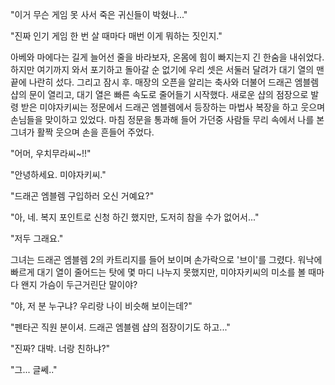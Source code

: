 "이거 무슨 게임 못 사서 죽은 귀신들이 박혔나..." 

"진짜 인기 게임 한 번 살 때마다 매번 이게 뭐하는 짓인지." 

아베와 마에다는 길게 늘어선 줄을 바라보자, 온몸에 힘이 빠지는지 긴 한숨을 내쉬었다. 
하지만 여기까지 와서 포기하고 돌아갈 순 없기에 우리 셋은 서둘러 달려가 대기 열의 맨 끝에 나란히 섰다. 
그리고 잠시 후. 매장의 오픈을 알리는 축사와 더불어 드래곤 엠블렘 샵의 문이 열리고, 대기 열은 빠른 속도로 줄어들기 시작했다. 
새로운 샵의 점장으로 발령 받은 미야자키씨는 정문에서 드래곤 엠블렘에서 등장하는 마법사 복장을 하고 웃으며 손님들을 맞이하고 있었다. 
마침 정문을 통과해 들어 가던중 사람들 무리 속에서 나를 본 그녀가 활짝 웃으며 손을 흔들어 주었다. 

"어머, 우치무라씨~!!" 

"안녕하세요. 미야자키씨." 

"드래곤 엠블렘 구입하러 오신 거예요?" 

"아, 네. 복지 포인트로 신청 하긴 했지만, 도저히 참을 수가 없어서..." 

"저두 그래요." 

그녀는 드래곤 엠블렘 2의 카트리지를 들어 보이며 손가락으로 '브이'를 그렸다. 
워낙에 빠르게 대기 열이 줄어드는 탓에 몇 마디 나누지 못했지만, 미야자키씨의 미소를 볼 때마다 왠지 가슴이 두근거린단 말이야? 

"야, 저 분 누구냐? 우리랑 나이 비슷해 보이는데?" 

"펜타곤 직원 분이셔. 드래곤 엠블렘 샵의 점장이기도 하고..." 

"진짜? 대박. 너랑 친하냐?" 

"그... 글쎄.." 